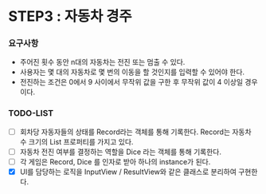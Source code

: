 # STEP3 : 자동차 경주

### 요구사항
- 주어진 횟수 동안 n대의 자동차는 전진 또는 멈출 수 있다.
- 사용자는 몇 대의 자동차로 몇 번의 이동을 할 것인지를 입력할 수 있어야 한다.
- 전진하는 조건은 0에서 9 사이에서 무작위 값을 구한 후 무작위 값이 4 이상일 경우이다.


### TODO-LIST
- [ ] 회차당 자동자들의 상태를 Record라는 객체를 통해 기록한다. Record는 자동차 수 크기의 List 프로퍼티를 가지고 있다.
- [ ] 자동차 전진 여부를 결정하는 역할을 Dice 라는 객체를 통해 기록한다.
- [ ] 각 게임은 Record, Dice 를 인자로 받아 하나의 instance가 된다. 
- [x] UI를 담당하는 로직을 InputView / ResultView와 같은 클래스로 분리하여 구현한다.
